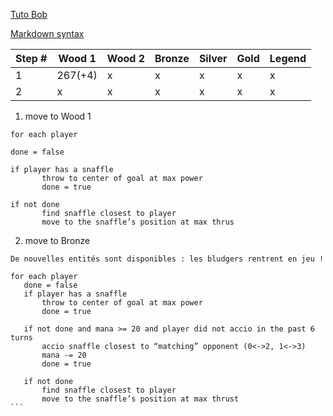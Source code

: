 [Tuto Bob](https://www.codingame.com/blog/lazy-keep-simple/?utm_source=codingame&utm_medium=details-page&utm_campaign=cg-blog&utm_content=fantastic-bits)

[Markdown syntax](https://www.ionos.fr/digitalguide/sites-internet/developpement-web/markdown/)

|Step #|Wood 1|Wood 2|Bronze|Silver|Gold|Legend|
|-|-|-|-|-|-|-|
|1|267(+4)|x|x|x|x|x|
|2|x|x|x|x|x|x|

1. move to Wood 1

```
for each player

done = false

if player has a snaffle
       throw to center of goal at max power
       done = true
       
if not done
       find snaffle closest to player
       move to the snaffle’s position at max thrus
```

2. move to Bronze

```
De nouvelles entités sont disponibles : les bludgers rentrent en jeu !
```

````
for each player
   done = false
   if player has a snaffle
       throw to center of goal at max power
       done = true

   if not done and mana >= 20 and player did not accio in the past 6 turns
       accio snaffle closest to “matching” opponent (0<->2, 1<->3)
       mana -= 20
       done = true

   if not done
       find snaffle closest to player
       move to the snaffle’s position at max thrust
```